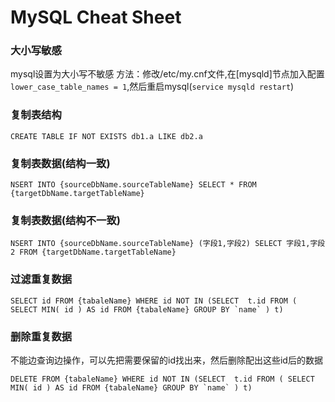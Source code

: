 # MySQL Cheat Sheet

### 大小写敏感
mysql设置为大小写不敏感 
方法：修改/etc/my.cnf文件,在[mysqld]节点加入配置`lower_case_table_names = 1`,然后重启mysql(`service mysqld restart`)

### 复制表结构
```mysql
CREATE TABLE IF NOT EXISTS db1.a LIKE db2.a
```

### 复制表数据(结构一致)
```mysql
NSERT INTO {sourceDbName.sourceTableName} SELECT * FROM {targetDbName.targetTableName}
```

### 复制表数据(结构不一致)
```mysql
NSERT INTO {sourceDbName.sourceTableName} (字段1,字段2) SELECT 字段1,字段2 FROM {targetDbName.targetTableName}
```

### 过滤重复数据
```mysql
SELECT id FROM {tabaleName} WHERE id NOT IN (SELECT  t.id FROM ( SELECT MIN( id ) AS id FROM {tabaleName} GROUP BY `name` ) t)
```

### 删除重复数据
不能边查询边操作，可以先把需要保留的id找出来，然后删除配出这些id后的数据
```mysql
DELETE FROM {tabaleName} WHERE id NOT IN (SELECT  t.id FROM ( SELECT MIN( id ) AS id FROM {tabaleName} GROUP BY `name` ) t)
```
